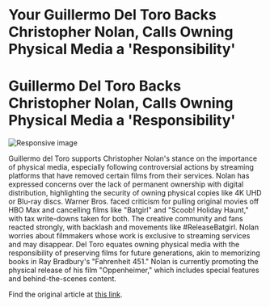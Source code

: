 # Your Guillermo Del Toro Backs Christopher Nolan, Calls Owning Physical Media a 'Responsibility'

# Guillermo Del Toro Backs Christopher Nolan, Calls Owning Physical Media a 'Responsibility'

![Responsive image](https://oaidalleapiprodscus.blob.core.windows.net/private/org-gXPbBm0AsUo5a4CtQGiKlNGU/user-w6ZkVLVP9InJi6KkAr5kPeie/img-ZF7nz5fNjHvepWVjEAvi1YTN.png?st=2023-11-21T12%3A15%3A47Z&se=2023-11-21T14%3A15%3A47Z&sp=r&sv=2021-08-06&sr=b&rscd=inline&rsct=image/png&skoid=6aaadede-4fb3-4698-a8f6-684d7786b067&sktid=a48cca56-e6da-484e-a814-9c849652bcb3&skt=2023-11-20T20%3A07%3A47Z&ske=2023-11-21T20%3A07%3A47Z&sks=b&skv=2021-08-06&sig=9SSFzbs%2BzOJdrdZxTfTCs4zkP%2BsF6eHhDTP11xlX19w%3D) 

Guillermo del Toro supports Christopher Nolan's stance on the importance of physical media, especially following controversial actions by streaming platforms that have removed certain films from their services. Nolan has expressed concerns over the lack of permanent ownership with digital distribution, highlighting the security of owning physical copies like 4K UHD or Blu-ray discs. Warner Bros. faced criticism for pulling original movies off HBO Max and cancelling films like "Batgirl" and "Scoob! Holiday Haunt," with tax write-downs taken for both. The creative community and fans reacted strongly, with backlash and movements like #ReleaseBatgirl. Nolan worries about filmmakers whose work is exclusive to streaming services and may disappear. Del Toro equates owning physical media with the responsibility of preserving films for future generations, akin to memorizing books in Ray Bradbury's "Fahrenheit 451." Nolan is currently promoting the physical release of his film "Oppenheimer," which includes special features and behind-the-scenes content.

Find the original article at [this link](https://www.ign.com/articles/guillermo-del-toro-backs-christopher-nolan-calls-owning-physical-media-a-responsibility). 